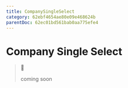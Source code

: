 ```yaml
---
title: CompanySingleSelect
category: 62ebf4654ae80e09e468624b
parentDoc: 62ec01bd561bab0aa775efe4
---
```


# Company Single Select
>🚧 
>
> coming soon